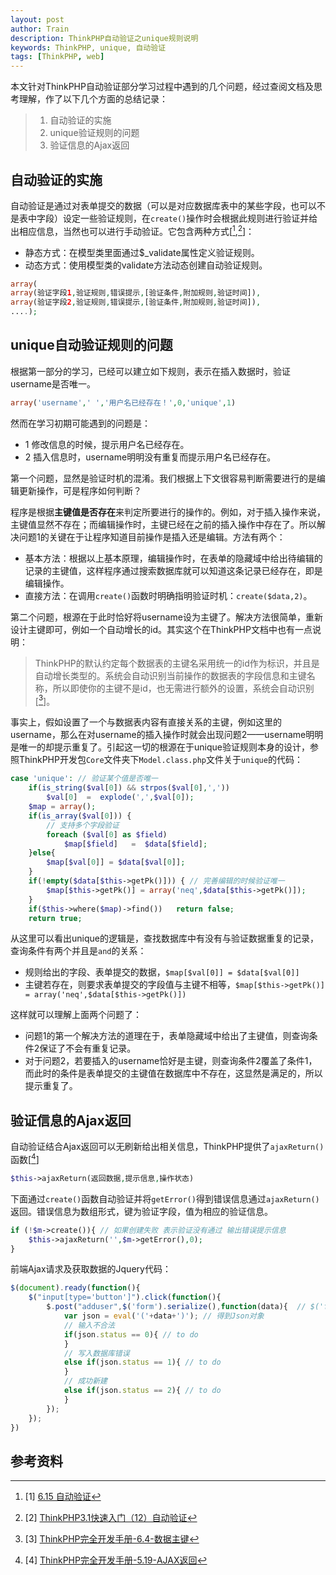 ```yaml
---
layout: post
author: Train
description: ThinkPHP自动验证之unique规则说明
keywords: ThinkPHP, unique, 自动验证
tags: [ThinkPHP, web]
---
```


本文针对ThinkPHP自动验证部分学习过程中遇到的几个问题，经过查阅文档及思考理解，作了以下几个方面的总结记录：

> 1. 自动验证的实施
> 2. unique验证规则的问题
> 3. 验证信息的Ajax返回

## 自动验证的实施

自动验证是通过对表单提交的数据（可以是对应数据库表中的某些字段，也可以不是表中字段）设定一些验证规则，在`create()`操作时会根据此规则进行验证并给出相应信息，当然也可以进行手动验证。它包含两种方式[[^1],[^2]]：

* 静态方式：在模型类里面通过$_validate属性定义验证规则。
* 动态方式：使用模型类的validate方法动态创建自动验证规则。

```php
array(
array(验证字段1,验证规则,错误提示,[验证条件,附加规则,验证时间]),
array(验证字段2,验证规则,错误提示,[验证条件,附加规则,验证时间]),
....);
```

## unique自动验证规则的问题

根据第一部分的学习，已经可以建立如下规则，表示在插入数据时，验证username是否唯一。

```php
array('username',' ','用户名已经存在！',0,'unique',1)
```

然而在学习初期可能遇到的问题是：

* 1 修改信息的时候，提示用户名已经存在。
* 2 插入信息时，username明明没有重复而提示用户名已经存在。

第一个问题，显然是验证时机的混淆。我们根据上下文很容易判断需要进行的是编辑更新操作，可是程序如何判断？

程序是根据**主键值是否存在**来判定所要进行的操作的。例如，对于插入操作来说，主键值显然不存在；而编辑操作时，主键已经在之前的插入操作中存在了。所以解决问题1的关键在于让程序知道目前操作是插入还是编辑。方法有两个：

* 基本方法：根据以上基本原理，编辑操作时，在表单的隐藏域中给出待编辑的记录的主键值，这样程序通过搜索数据库就可以知道这条记录已经存在，即是编辑操作。
* 直接方法：在调用`create()`函数时明确指明验证时机：`create($data,2)`。

第二个问题，根源在于此时恰好将username设为主键了。解决方法很简单，重新设计主键即可，例如一个自动增长的id。其实这个在ThinkPHP文档中也有一点说明：

> ThinkPHP的默认约定每个数据表的主键名采用统一的id作为标识，并且是自动增长类型的。系统会自动识别当前操作的数据表的字段信息和主键名称，所以即使你的主键不是id，也无需进行额外的设置，系统会自动识别[[^3]]。

事实上，假如设置了一个与数据表内容有直接关系的主键，例如这里的username，那么在对username的插入操作时就会出现问题2——username明明是唯一的却提示重复了。引起这一切的根源在于unique验证规则本身的设计，参照ThinkPHP开发包`Core`文件夹下`Model.class.php`文件关于`unique`的代码：

```php
case 'unique': // 验证某个值是否唯一
    if(is_string($val[0]) && strpos($val[0],','))
        $val[0]  =  explode(',',$val[0]);
    $map = array();
    if(is_array($val[0])) {
        // 支持多个字段验证
        foreach ($val[0] as $field)
            $map[$field]   =  $data[$field];
    }else{
        $map[$val[0]] = $data[$val[0]];
    }
    if(!empty($data[$this->getPk()])) { // 完善编辑的时候验证唯一
        $map[$this->getPk()] = array('neq',$data[$this->getPk()]);
    }
    if($this->where($map)->find())   return false;
    return true;
```

从这里可以看出unique的逻辑是，查找数据库中有没有与验证数据重复的记录，查询条件有两个并且是`and`的关系：

* 规则给出的字段、表单提交的数据，`$map[$val[0]] = $data[$val[0]]`
* 主键若存在，则要求表单提交的字段值与主键不相等，`$map[$this->getPk()] = array('neq',$data[$this->getPk()])`

这样就可以理解上面两个问题了：

* 问题1的第一个解决方法的道理在于，表单隐藏域中给出了主键值，则查询条件2保证了不会有重复记录。
* 对于问题2，若要插入的username恰好是主键，则查询条件2覆盖了条件1，而此时的条件是表单提交的主键值在数据库中不存在，这显然是满足的，所以提示重复了。

## 验证信息的Ajax返回

自动验证结合Ajax返回可以无刷新给出相关信息，ThinkPHP提供了`ajaxReturn()`函数[[^4]]

```php
$this->ajaxReturn(返回数据,提示信息,操作状态)
```

下面通过`create()`函数自动验证并将`getError()`得到错误信息通过`ajaxReturn()`返回。错误信息为数组形式，键为验证字段，值为相应的验证信息。

```php
if (!$m->create()){ // 如果创建失败 表示验证没有通过 输出错误提示信息
    $this->ajaxReturn('',$m->getError(),0);
}
```

前端Ajax请求及获取数据的Jquery代码：

```javascript
$(document).ready(function(){
    $("input[type='button']").click(function(){
        $.post("adduser",$('form').serialize(),function(data){  // $('form').serialize()提交表单数据
            var json = eval('('+data+')'); // 得到Json对象
            // 输入不合法
            if(json.status == 0){ // to do
            }
            // 写入数据库错误
            else if(json.status == 1){ // to do
            }
            // 成功新建
            else if(json.status == 2){ // to do
            }
        });
    });
})
```

## 参考资料

[^1]: [1] [6.15 自动验证](http://doc.thinkphp.cn/manual/auto_validate.html)  
[^2]: [2] [ThinkPHP3.1快速入门（12）自动验证](http://www.thinkphp.cn/info/171.html)
[^3]: [3] [ThinkPHP完全开发手册-6.4-数据主键](http://doc.thinkphp.cn/manual/primary_key.html)
[^4]: [4] [ThinkPHP完全开发手册-5.19-AJAX返回](http://doc.thinkphp.cn/manual/ajax_return.html)